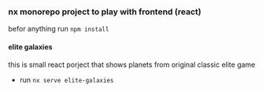 ### nx monorepo project to play with frontend (react)

befor anything run `npm install`

#### elite galaxies 

this is small react porject that shows planets from original classic elite game

- run `nx serve elite-galaxies`
